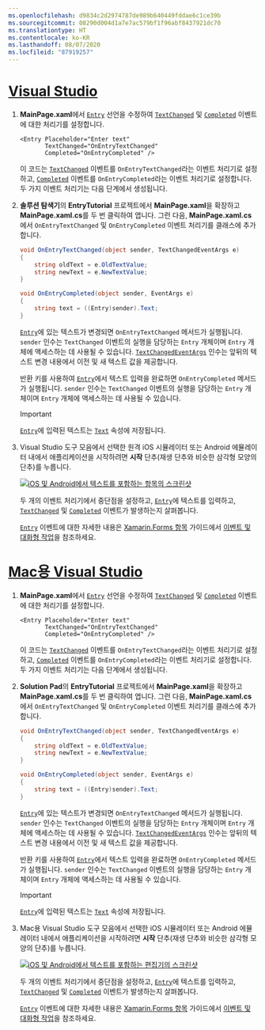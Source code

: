 ```yaml
---
ms.openlocfilehash: d9834c2d2974787de989b640449fddae6c1ce39b
ms.sourcegitcommit: 08290d004d1a7e7ac579bf1f96abf8437921dc70
ms.translationtype: HT
ms.contentlocale: ko-KR
ms.lasthandoff: 08/07/2020
ms.locfileid: "87919257"
---
```

# <a name="visual-studio"></a>[Visual Studio](#tab/vswin)

1. **MainPage.xaml**에서 [`Entry`](xref:Xamarin.Forms.Entry) 선언을 수정하여 [`TextChanged`](xref:Xamarin.Forms.InputView.TextChanged) 및 [`Completed`](xref:Xamarin.Forms.Entry.Completed) 이벤트에 대한 처리기를 설정합니다.

    ```xaml
    <Entry Placeholder="Enter text"
           TextChanged="OnEntryTextChanged"
           Completed="OnEntryCompleted" />
    ```

    이 코드는 [`TextChanged`](xref:Xamarin.Forms.InputView.TextChanged) 이벤트를 `OnEntryTextChanged`라는 이벤트 처리기로 설정하고, [`Completed`](xref:Xamarin.Forms.Entry.Completed) 이벤트를 `OnEntryCompleted`라는 이벤트 처리기로 설정합니다. 두 가지 이벤트 처리기는 다음 단계에서 생성됩니다.

1. **솔루션 탐색기**의 **EntryTutorial** 프로젝트에서 **MainPage.xaml**을 확장하고 **MainPage.xaml.cs**를 두 번 클릭하여 엽니다. 그런 다음, **MainPage.xaml.cs**에서 `OnEntryTextChanged` 및 `OnEntryCompleted` 이벤트 처리기를 클래스에 추가합니다.

    ```csharp
    void OnEntryTextChanged(object sender, TextChangedEventArgs e)
    {
        string oldText = e.OldTextValue;
        string newText = e.NewTextValue;
    }

    void OnEntryCompleted(object sender, EventArgs e)
    {
        string text = ((Entry)sender).Text;
    }
    ```

    [`Entry`](xref:Xamarin.Forms.Entry)에 있는 텍스트가 변경되면 `OnEntryTextChanged` 메서드가 실행됩니다. `sender` 인수는 `TextChanged` 이벤트의 실행을 담당하는 `Entry` 개체이며 `Entry` 개체에 액세스하는 데 사용될 수 있습니다. [`TextChangedEventArgs`](xref:Xamarin.Forms.TextChangedEventArgs) 인수는 앞뒤의 텍스트 변경 내용에서 이전 및 새 텍스트 값을 제공합니다.

    반환 키를 사용하여 [`Entry`](xref:Xamarin.Forms.Entry)에서 텍스트 입력을 완료하면 `OnEntryCompleted` 메서드가 실행됩니다. `sender` 인수는 `TextChanged` 이벤트의 실행을 담당하는 `Entry` 개체이며 `Entry` 개체에 액세스하는 데 사용될 수 있습니다.

    > [!IMPORTANT]
    > [`Entry`](xref:Xamarin.Forms.Entry)에 입력된 텍스트는 [`Text`](xref:Xamarin.Forms.InputView.Text) 속성에 저장됩니다.

1. Visual Studio 도구 모음에서 선택한 원격 iOS 시뮬레이터 또는 Android 에뮬레이터 내에서 애플리케이션을 시작하려면 **시작** 단추(재생 단추와 비슷한 삼각형 모양의 단추)를 누릅니다.

    [![iOS 및 Android에서 텍스트를 포함하는 항목의 스크린샷](../images/text-changes.png "텍스트를 포함하는 항목")](../images/text-changes-large.png#lightbox "텍스트를 포함하는 항목")

    두 개의 이벤트 처리기에서 중단점을 설정하고, [`Entry`](xref:Xamarin.Forms.Entry)에 텍스트를 입력하고, [`TextChanged`](xref:Xamarin.Forms.InputView.TextChanged) 및 [`Completed`](xref:Xamarin.Forms.Entry.Completed) 이벤트가 발생하는지 살펴봅니다.

    [`Entry`](xref:Xamarin.Forms.Entry) 이벤트에 대한 자세한 내용은 [Xamarin.Forms 항목](~/xamarin-forms/user-interface/text/entry.md) 가이드에서 [이벤트 및 대화형 작업](~/xamarin-forms/user-interface/text/entry.md#events-and-interactivity)을 참조하세요.

# <a name="visual-studio-for-mac"></a>[Mac용 Visual Studio](#tab/vsmac)

1. **MainPage.xaml**에서 [`Entry`](xref:Xamarin.Forms.Entry) 선언을 수정하여 [`TextChanged`](xref:Xamarin.Forms.InputView.TextChanged) 및 [`Completed`](xref:Xamarin.Forms.Entry.Completed) 이벤트에 대한 처리기를 설정합니다.

    ```xaml
    <Entry Placeholder="Enter text"
           TextChanged="OnEntryTextChanged"
           Completed="OnEntryCompleted" />
    ```

    이 코드는 [`TextChanged`](xref:Xamarin.Forms.InputView.TextChanged) 이벤트를 `OnEntryTextChanged`라는 이벤트 처리기로 설정하고, [`Completed`](xref:Xamarin.Forms.Entry.Completed) 이벤트를 `OnEntryCompleted`라는 이벤트 처리기로 설정합니다. 두 가지 이벤트 처리기는 다음 단계에서 생성됩니다.

1. **Solution Pad**의 **EntryTutorial** 프로젝트에서 **MainPage.xaml**을 확장하고 **MainPage.xaml.cs**를 두 번 클릭하여 엽니다. 그런 다음, **MainPage.xaml.cs**에서 `OnEntryTextChanged` 및 `OnEntryCompleted` 이벤트 처리기를 클래스에 추가합니다.

    ```csharp
    void OnEntryTextChanged(object sender, TextChangedEventArgs e)
    {
        string oldText = e.OldTextValue;
        string newText = e.NewTextValue;
    }

    void OnEntryCompleted(object sender, EventArgs e)
    {
        string text = ((Entry)sender).Text;
    }
    ```

    [`Entry`](xref:Xamarin.Forms.Entry)에 있는 텍스트가 변경되면 `OnEntryTextChanged` 메서드가 실행됩니다. `sender` 인수는 `TextChanged` 이벤트의 실행을 담당하는 `Entry` 개체이며 `Entry` 개체에 액세스하는 데 사용될 수 있습니다. [`TextChangedEventArgs`](xref:Xamarin.Forms.TextChangedEventArgs) 인수는 앞뒤의 텍스트 변경 내용에서 이전 및 새 텍스트 값을 제공합니다.

    반환 키를 사용하여 [`Entry`](xref:Xamarin.Forms.Entry)에서 텍스트 입력을 완료하면 `OnEntryCompleted` 메서드가 실행됩니다. `sender` 인수는 `TextChanged` 이벤트의 실행을 담당하는 `Entry` 개체이며 `Entry` 개체에 액세스하는 데 사용될 수 있습니다.

    > [!IMPORTANT]
    > [`Entry`](xref:Xamarin.Forms.Entry)에 입력된 텍스트는 [`Text`](xref:Xamarin.Forms.InputView.Text) 속성에 저장됩니다.

1. Mac용 Visual Studio 도구 모음에서 선택한 iOS 시뮬레이터 또는 Android 에뮬레이터 내에서 애플리케이션을 시작하려면 **시작** 단추(재생 단추와 비슷한 삼각형 모양의 단추)를 누릅니다.

    [![iOS 및 Android에서 텍스트를 포함하는 편집기의 스크린샷](../images/text-changes.png "텍스트를 포함하는 항목")](../images/text-changes-large.png#lightbox "텍스트를 포함하는 항목")

    두 개의 이벤트 처리기에서 중단점을 설정하고, [`Entry`](xref:Xamarin.Forms.Entry)에 텍스트를 입력하고, [`TextChanged`](xref:Xamarin.Forms.InputView.TextChanged) 및 [`Completed`](xref:Xamarin.Forms.Entry.Completed) 이벤트가 발생하는지 살펴봅니다.

    [`Entry`](xref:Xamarin.Forms.Entry) 이벤트에 대한 자세한 내용은 [Xamarin.Forms 항목](~/xamarin-forms/user-interface/text/entry.md) 가이드에서 [이벤트 및 대화형 작업](~/xamarin-forms/user-interface/text/entry.md#events-and-interactivity)을 참조하세요.
